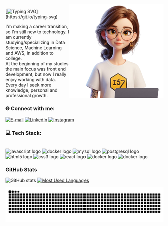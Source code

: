 <img align="right" alt="" height="300px" src="profile-avatar.png">

[![Typing SVG](https://readme-typing-svg.demolab.com?font=Fira+Code&weight=600&size=25&pause=1000&color=990c94&random=false&width=435&height=40&lines=Hi,+I'm+Maria+Suzane!)](https://git.io/typing-svg)


I'm making a career transition, so I'm still new to technology. I am currently studying/specializing in Data Science, Machine Learning and AWS, in addition to college.<br>
At the beginning of my studies the main focus was front end development, but now I really enjoy working with data.<br>
Every day I seek more knowledge, personal and professional growth.

### 🌐 Connect with me:

[![E-mail](https://img.shields.io/badge/-Email-000?style=for-the-badge&logo=microsoft-outlook&logoColor=990c94&color:FFF)](mailto:suzaane97@gmail.com)
[![LinkedIn](https://img.shields.io/badge/-LinkedIn-000?style=for-the-badge&logo=linkedin&logoColor=990c94&color:FFF)](https://www.linkedin.com/in/maria-suzane-712b4b282/)
[![Instagram](https://img.shields.io/badge/-Instagram-000?style=for-the-badge&logo=instagram&logoColor=990c94&color:FFF)](https://www.instagram.com/sdesuzane/)

### 💻 Tech Stack:
<br>

<div align="left">
  <img src="https://cdn.jsdelivr.net/gh/devicons/devicon/icons/javascript/javascript-plain.svg" height="35" alt="javascript logo"  />
  <img src="https://cdn.jsdelivr.net/gh/devicons/devicon/icons/python/python-original.svg" height="35" alt="docker logo"  />
  <img src="https://cdn.jsdelivr.net/gh/devicons/devicon/icons/mysql/mysql-original.svg" height="35" alt="mysql logo"  />
  <img src="https://cdn.jsdelivr.net/gh/devicons/devicon/icons/postgresql/postgresql-original.svg" height="35" alt="postgresql logo"  />
  <img src="https://cdn.jsdelivr.net/gh/devicons/devicon/icons/html5/html5-original.svg" height="35" alt="html5 logo"  />
  <img src="https://cdn.jsdelivr.net/gh/devicons/devicon/icons/css3/css3-original.svg" height="35" alt="css3 logo"  />
  <img src="https://cdn.jsdelivr.net/gh/devicons/devicon/icons/react/react-original.svg" height="35" alt="react logo"  />
  <img src="https://cdn.jsdelivr.net/gh/devicons/devicon/icons/git/git-original.svg" height="35" alt="docker logo"  />
  <img src="https://cdn.jsdelivr.net/gh/devicons/devicon/icons/vscode/vscode-original.svg" height="35" alt="docker logo"  />
</div>

<h3>GitHub Stats</h3>

![GitHub stats](https://github-readme-stats-git-masterrstaa-rickstaa.vercel.app/api?username=sdesuzane&hide_title=true&show_icons=true&include_all_commits=false&count_private=true&line_height=25&hide=issues&bg_color=000&title_color=990c94&text_color=FFF&border_radius=8&border_color=990c94&icon_color=990c94&theme=jolly)
[![Most Used Languages](https://github-readme-stats-git-masterrstaa-rickstaa.vercel.app/api/top-langs/?username=sdesuzane&line_height=10&card_width=290&layout=compact&hide_title=false&count_private=true&langs_count=4&show_icons=true&title_color=990c94&hide=html,css&bg_color=000&text_color=8B8B8B&border_radius=8&border_color=990c94&count_private=true)](https://github.com/sdesuzane/github-readme-stats)
<br>

<picture>
  <source media="(prefers-color-scheme: dark)" srcset="https://raw.githubusercontent.com/sdesuzane/sdesuzane/output/github-contribution-grid-snake-dark.svg">
  <source media="(prefers-color-scheme: light)" srcset="https://raw.githubusercontent.com/sdesuzane/sdesuzane/output/github-contribution-grid-snake.svg">
  <img alt="github contribution grid snake animation" src="https://raw.githubusercontent.com/sdesuzane/sdesuzane/output/github-contribution-grid-snake.svg">
</picture>
